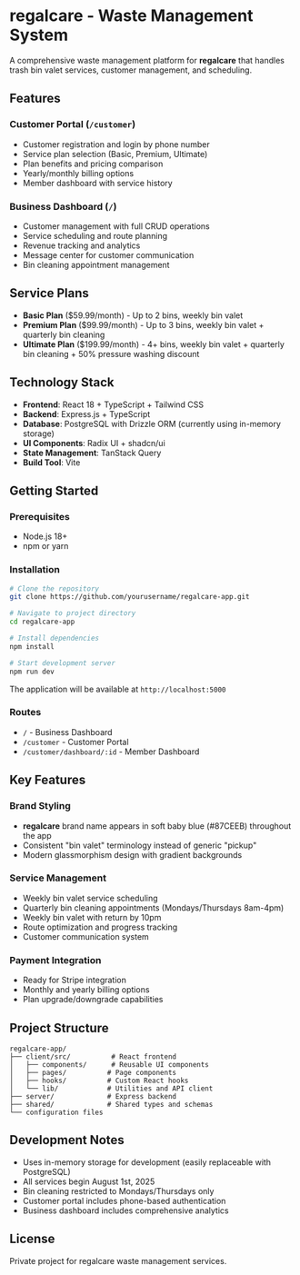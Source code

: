 # regalcare - Waste Management System

A comprehensive waste management platform for **regalcare** that handles trash bin valet services, customer management, and scheduling.

## Features

### Customer Portal (`/customer`)
- Customer registration and login by phone number
- Service plan selection (Basic, Premium, Ultimate)
- Plan benefits and pricing comparison
- Yearly/monthly billing options
- Member dashboard with service history

### Business Dashboard (`/`)
- Customer management with full CRUD operations
- Service scheduling and route planning
- Revenue tracking and analytics
- Message center for customer communication
- Bin cleaning appointment management

## Service Plans

- **Basic Plan** ($59.99/month) - Up to 2 bins, weekly bin valet
- **Premium Plan** ($99.99/month) - Up to 3 bins, weekly bin valet + quarterly bin cleaning
- **Ultimate Plan** ($199.99/month) - 4+ bins, weekly bin valet + quarterly bin cleaning + 50% pressure washing discount

## Technology Stack

- **Frontend**: React 18 + TypeScript + Tailwind CSS
- **Backend**: Express.js + TypeScript
- **Database**: PostgreSQL with Drizzle ORM (currently using in-memory storage)
- **UI Components**: Radix UI + shadcn/ui
- **State Management**: TanStack Query
- **Build Tool**: Vite

## Getting Started

### Prerequisites
- Node.js 18+
- npm or yarn

### Installation

```bash
# Clone the repository
git clone https://github.com/yourusername/regalcare-app.git

# Navigate to project directory
cd regalcare-app

# Install dependencies
npm install

# Start development server
npm run dev
```

The application will be available at `http://localhost:5000`

### Routes
- `/` - Business Dashboard
- `/customer` - Customer Portal
- `/customer/dashboard/:id` - Member Dashboard

## Key Features

### Brand Styling
- **regalcare** brand name appears in soft baby blue (#87CEEB) throughout the app
- Consistent "bin valet" terminology instead of generic "pickup"
- Modern glassmorphism design with gradient backgrounds

### Service Management
- Weekly bin valet service scheduling
- Quarterly bin cleaning appointments (Mondays/Thursdays 8am-4pm)
- Weekly bin valet with return by 10pm
- Route optimization and progress tracking
- Customer communication system

### Payment Integration
- Ready for Stripe integration
- Monthly and yearly billing options
- Plan upgrade/downgrade capabilities

## Project Structure

```
regalcare-app/
├── client/src/          # React frontend
│   ├── components/      # Reusable UI components
│   ├── pages/          # Page components
│   ├── hooks/          # Custom React hooks
│   └── lib/            # Utilities and API client
├── server/             # Express backend
├── shared/             # Shared types and schemas
└── configuration files
```

## Development Notes

- Uses in-memory storage for development (easily replaceable with PostgreSQL)
- All services begin August 1st, 2025
- Bin cleaning restricted to Mondays/Thursdays only
- Customer portal includes phone-based authentication
- Business dashboard includes comprehensive analytics

## License

Private project for regalcare waste management services.